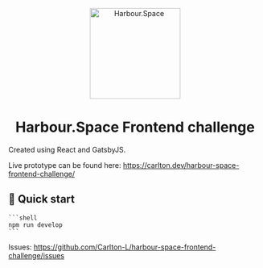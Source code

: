<p align="center">
  <a href="https://harbour.space/front-end-development">
    <img alt="Harbour.Space" src="https://upload.wikimedia.org/wikipedia/commons/b/bc/Harbour.Space_Logo.png?20181112142035" width="180" />
  </a>
</p>
<h1 align="center">
  Harbour.Space Frontend challenge
</h1>

Created using React and GatsbyJS.

Live prototype can be found here: https://carlton.dev/harbour-space-frontend-challenge/

## 🚀 Quick start

    ```shell
    npm run develop
    ```

Issues: https://github.com/Carlton-L/harbour-space-frontend-challenge/issues
